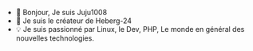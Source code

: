 - 👋 Bonjour, Je suis Juju1008
- 👀 Je suis le créateur de Heberg-24
- 💡 Je suis passionné par Linux, le Dev, PHP, Le monde en général des nouvelles technologies.

